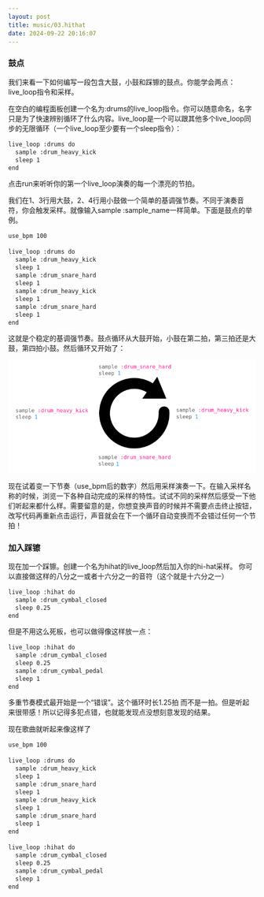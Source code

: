 ```yaml
---
layout: post
title: music/03.hithat
date: 2024-09-22 20:16:07
---
```


### 鼓点

我们来看一下如何编写一段包含大鼓，小鼓和踩镲的鼓点。你能学会两点：live_loop指令和采样。

在空白的编程面板创建一个名为:drums的live_loop指令。你可以随意命名，名字只是为了快速辨别循环了什么内容。live_loop是一个可以跟其他多个live_loop同步的无限循环（一个live_loop至少要有一个sleep指令）：
```
live_loop :drums do
  sample :drum_heavy_kick
  sleep 1
end
```

点击run来听听你的第一个live_loop演奏的每一个漂亮的节拍。

我们在1、3行用大鼓，2、4行用小鼓做一个简单的基调强节奏。不同于演奏音符，你会触发采样。就像输入sample :sample_name一样简单。下面是鼓点的举例。

```
use_bpm 100

live_loop :drums do
  sample :drum_heavy_kick
  sleep 1
  sample :drum_snare_hard
  sleep 1
  sample :drum_heavy_kick
  sleep 1
  sample :drum_snare_hard
  sleep 1
end
```

这就是个稳定的基调强节奏。鼓点循环从大鼓开始，小鼓在第二拍，第三拍还是大鼓，第四拍小鼓。然后循环又开始了：

![alt text](./image-2.png)

现在试着变一下节奏（use_bpm后的数字）然后用采样演奏一下。在输入采样名称的时候，浏览一下各种自动完成的采样的特性。试试不同的采样然后感受一下他们听起来都什么样。需要留意的是，你想变换声音的时候并不需要点击终止按钮，改写代码再重新点击运行，声音就会在下一个循环自动变换而不会错过任何一个节拍！

### 加入踩镲
现在加一个踩镲。创建一个名为hihat的live_loop然后加入你的hi-hat采样。 你可以直接做这样的八分之一或者十六分之一的音符（这个就是十六分之一）

```
live_loop :hihat do
  sample :drum_cymbal_closed
  sleep 0.25
end
```

但是不用这么死板，也可以做得像这样放一点：
```
live_loop :hihat do
  sample :drum_cymbal_closed
  sleep 0.25
  sample :drum_cymbal_pedal
  sleep 1
end
```
多重节奏模式最开始是一个“错误”。这个循环时长1.25拍 而不是一拍。但是听起来很带感！所以记得多犯点错，也就能发现点没想刻意发现的结果。

现在歌曲就听起来像这样了
```
use_bpm 100

live_loop :drums do
  sample :drum_heavy_kick
  sleep 1
  sample :drum_snare_hard
  sleep 1
  sample :drum_heavy_kick
  sleep 1
  sample :drum_snare_hard
  sleep 1
end

live_loop :hihat do
  sample :drum_cymbal_closed
  sleep 0.25
  sample :drum_cymbal_pedal
  sleep 1
end
```
